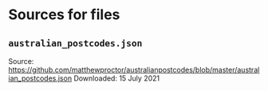 # Sources for files

## `australian_postcodes.json`
Source: https://github.com/matthewproctor/australianpostcodes/blob/master/australian_postcodes.json
Downloaded: 15 July 2021